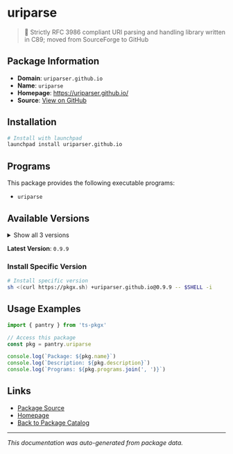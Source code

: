 # uriparse

>  :hocho: Strictly RFC 3986 compliant URI parsing and handling library written in C89; moved from SourceForge to GitHub

## Package Information

- **Domain**: `uriparser.github.io`
- **Name**: `uriparse`
- **Homepage**: https://uriparser.github.io/
- **Source**: [View on GitHub](https://github.com/pkgxdev/pantry/tree/main/projects/uriparser.github.io/package.yml)

## Installation

```bash
# Install with launchpad
launchpad install uriparser.github.io
```

## Programs

This package provides the following executable programs:

- `uriparse`

## Available Versions

<details>
<summary>Show all 3 versions</summary>

- `0.9.9`, `0.9.8`, `0.9.7`

</details>

**Latest Version**: `0.9.9`

### Install Specific Version

```bash
# Install specific version
sh <(curl https://pkgx.sh) +uriparser.github.io@0.9.9 -- $SHELL -i
```

## Usage Examples

```typescript
import { pantry } from 'ts-pkgx'

// Access this package
const pkg = pantry.uriparse

console.log(`Package: ${pkg.name}`)
console.log(`Description: ${pkg.description}`)
console.log(`Programs: ${pkg.programs.join(', ')}`)
```

## Links

- [Package Source](https://github.com/pkgxdev/pantry/tree/main/projects/uriparser.github.io/package.yml)
- [Homepage](https://uriparser.github.io/)
- [Back to Package Catalog](../../package-catalog.md)

---

*This documentation was auto-generated from package data.*
